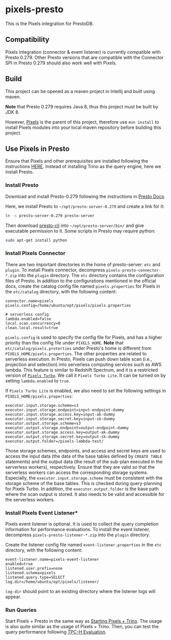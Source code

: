 # pixels-presto
This is the Pixels integration for PrestoDB.

## Compatibility
Pixels integration (connector & event listener) is currently compatible with Presto 0.279. Other Presto versions that are compatible
with the Connector SPI in Presto 0.279 should also work well with Pixels.

## Build

This project can be opened as a maven project in Intellij and built using maven.

**Note** that Presto 0.279 requires Java 8, thus this project must be built by JDK 8.

However, [Pixels](https://github.com/pixelsdb/pixels) is the parent of this project, 
therefore use `mvn install` to install Pixels modules into your local maven repository before building this project.

## Use Pixels in Presto

Ensure that Pixels and other prerequisites are installed following the instructions
[HERE](https://github.com/pixelsdb/pixels/blob/master/docs/INSTALL.md).
Instead of installing Trino as the query engine, here we install Presto.

### Install Presto

Download and install Presto-0.279 following the instructions in [Presto Docs](https://prestodb.io/docs/0.279/installation/deployment.html).

Here, we install Presto to `~/opt/presto-server-0.279` and create a link for it:
```bash
ln -s presto-server-0.279 presto-server
```
Then download [presto-cli](https://prestodb.io/docs/0.279/installation/cli.html) into `~/opt/presto-server/bin/`
and give executable permission to it.
Some scripts in Presto may require python:
```bash
sudo apt-get install python
```

### Install Pixels Connector
There are two important directories in the home of presto-server: `etc` and `plugin`.
To install Pixels connector, decompress `pixels-presto-connector-*.zip` into the `plugin` directory.
The `etc` directory contains the configuration files of Presto.
In addition to the configurations mentioned in the official docs, 
create the catalog config file named `pixels.properties` for Pixels in the `etc/catalog` directory, with the following content:
```properties
connector.name=pixels
pixels.config=/home/ubuntu/opt/pixels/pixels.properties

# serverless config
lambda.enabled=false
local.scan.concurrency=0
clean.local.result=true
```
`pixels.config` is used to specify the config file for Pixels, and has a higher priority than the config file under `PIXELS_HOME`.
**Note** that `etc/catalog/pixels.proterties` under Presto's home is different from `PIXELS_HOME/pixels.properties`.
The other properties are related to serverless execution.
In Presto, Pixels can push down table scan (i.e., projection and selection) into serverless computing services such as AWS lambda. 
This feature is similar to Redshift Spectrum, and it is a restricted version of 
[`Pixels Turbo`](https://github.com/pixelsdb/pixels/tree/master/pixels-turbo).
We call it `Pixels Turbo Lite`.
It can be turned on by setting `lambda.enabled` to `true`.

If `Pixels Turbo Lite` is enabled, we also need to set the following settings in `PIXELS_HOME/pixels.properties`:
```properties
executor.input.storage.scheme=s3
executor.input.storage.endpoint=input-endpoint-dummy
executor.input.storage.access.key=input-ak-dummy
executor.input.storage.secret.key=input-sk-dummy
executor.output.storage.scheme=s3
executor.output.storage.endpoint=output-endpoint-dummy
executor.output.storage.access.key=output-ak-dummy
executor.output.storage.secret.key=output-sk-dummy
executor.output.folder=/pixels-lambda-test/
```
Those storage schemes, endpoints, and access and secret keys are used to access the input data
(the data of the base tables defined by `CREATE TABLE` statements) and the output data 
(the result of the sub-plan executed in the serverless workers), respectively.
Ensure that they are valid so that the serverless workers can access the corresponding storage systems.
Especially, the `executor.input.storage.scheme` must be consistent with the storage scheme of the base
tables. This is checked during query-planning for Pixels Turbo.
In addition, the `executor.output.folder` is the base path where the scan output is stored. 
It also needs to be valid and accessible for the serverless workers.

### Install Pixels Event Listener*
Pixels event listener is optional. It is used to collect the query completion information for performance evaluations.
To install the event listener, decompress `pixels-presto-listener-*.zip` into the `plugin` directory.

Create the listener config file named `event-listener.properties` in the `etc` directory, with the following content:
```properties
event-listener.name=pixels-event-listener
enabled=true
listened.user.prefix=none
listened.schema=pixels
listened.query.type=SELECT
log.dir=/home/ubuntu/opt/pixels/listener/
```
`log-dir` should point to an existing directory where the listener logs will appear.

### Run Queries

Start Pixels + Presto in the same way as [Starting Pixels + Trino](https://github.com/pixelsdb/pixels/blob/master/docs/INSTALL.md).
The usage is also quite similar as the usage of Pixels + Trino.
Then, you can test the query performance following [TPC-H Evaluation](https://github.com/pixelsdb/pixels/blob/master/docs/TPC-H.md).

